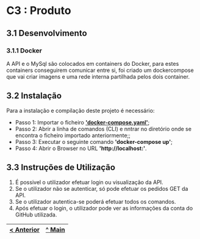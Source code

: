 # C3 : Produto

## 3.1 Desenvolvimento


### 3.1.1 Docker

A API e o MySql são colocados em containers do Docker, para estes containers conseguirem comunicar entre si, foi criado um dockercompose que vai criar imagens e uma rede interna partilhada pelos dois container.


## 3.2 Instalação


Para a instalação e compilação deste projeto é necessário:

* Passo 1: Importar o ficheiro **['docker-compose.yaml'](../docker-compose.yaml)**;
* Passo 2: Abrir a linha de comandos (CLI) e nntrar no diretório onde se encontra o ficheiro importado anteriormente;; 
* Passo 3: Executar o seguinte comando **'docker-compose up'**;
* Passo 4: Abrir o Browser no URL **'http://localhost:'**.

## 3.3 Instruções de Utilização

1. É possivel o utilizador efetuar login ou visualização da API.
2. Se o utilizador não se autenticar, só pode efetuar os pedidos GET da API.
3. Se o utilizador autentica-se poderá efetuar todos os comandos.
4. Após efetuar o login, o utilizador pode ver as informações da conta do GitHub utilizada.



[< Anterior](c2.md) | [^ Main](../) 
:--- | :---: 
